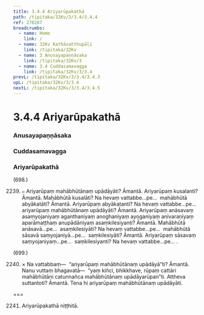 ```yaml
---
title: 3.4.4 Ariyarūpakathā
path: /tipitaka/32Kv/3/3.4/3.4.4
ref: 270267
breadcrumbs:
  - name: Home
    link: /
  - name: 32Kv Kathāvatthupāḷi
    link: /tipitaka/32Kv
  - name: 3 Anusayapaṇṇāsaka
    link: /tipitaka/32Kv/3
  - name: 3.4 Cuddasamavagga
    link: /tipitaka/32Kv/3/3.4
prevL: /tipitaka/32Kv/3/3.4/3.4.3
upL: /tipitaka/32Kv/3/3.4
nextL: /tipitaka/32Kv/3/3.4/3.4.5
---
```


# 3.4.4 Ariyarūpakathā

### Anusayapaṇṇāsaka

### Cuddasamavagga

### Ariyarūpakathā

(698.)

2239. ๐ Ariyarūpaṃ mahābhūtānaṃ upādāyāti? Āmantā. Ariyarūpaṃ kusalanti? Āmantā. Mahābhūtā kusalāti? Na hevaṃ vattabbe…pe…  mahābhūtā abyākatāti? Āmantā. Ariyarūpaṃ abyākatanti? Na hevaṃ vattabbe…pe…  ariyarūpaṃ mahābhūtānaṃ upādāyāti? Āmantā. Ariyarūpaṃ anāsavaṃ asaṃyojaniyaṃ aganthaniyaṃ anoghaniyaṃ ayoganiyaṃ anīvaraṇiyaṃ aparāmaṭṭhaṃ anupādāniyaṃ asaṃkilesiyanti? Āmantā. Mahābhūtā anāsavā…pe…  asaṃkilesiyāti? Na hevaṃ vattabbe…pe…  mahābhūtā sāsavā saṃyojaniyā…pe…  saṃkilesiyāti? Āmantā. Ariyarūpaṃ sāsavaṃ saṃyojaniyaṃ…pe…  saṃkilesiyanti? Na hevaṃ vattabbe…pe… .

(699.)

2240. × Na vattabbaṃ—  “ariyarūpaṃ mahābhūtānaṃ upādāyā”ti? Āmantā. Nanu vuttaṃ bhagavatā—  “yaṃ kiñci, bhikkhave, rūpaṃ cattāri mahābhūtāni catunnañca mahābhūtānaṃ upādāyarūpan”ti. Attheva suttantoti? Āmantā. Tena hi ariyarūpaṃ mahābhūtānaṃ upādāyāti.

===

2241. Ariyarūpakathā niṭṭhitā.




